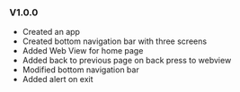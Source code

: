 ### V1.0.0

- Created an app
- Created bottom navigation bar with three screens
- Added Web View for home page
- Added back to previous page on back press to webview
- Modified bottom navigation bar
- Added alert on exit
